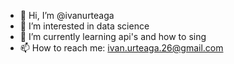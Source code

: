 - 👋 Hi, I’m @ivanurteaga
- 👀 I’m interested in data science
- 🌱 I’m currently learning api's and how to sing
- 📫 How to reach me: ivan.urteaga.26@gmail.com

<!---
ivanurteaga/ivanurteaga is a ✨ special ✨ repository because its `README.md` (this file) appears on your GitHub profile.
You can click the Preview link to take a look at your changes.
--->
